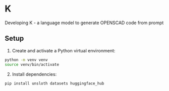 # K
Developing K - a language model to generate OPENSCAD code from prompt

## Setup

1. Create and activate a Python virtual environment:
```bash
python -m venv venv
source venv/bin/activate 
```

2. Install dependencies:
```bash
pip install unsloth datasets huggingface_hub
```